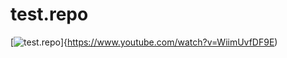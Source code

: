 # test.repo

[![test.repo](https://www.youtube.com/watch?v=WiimUvfDF9E)]{https://www.youtube.com/watch?v=WiimUvfDF9E)
